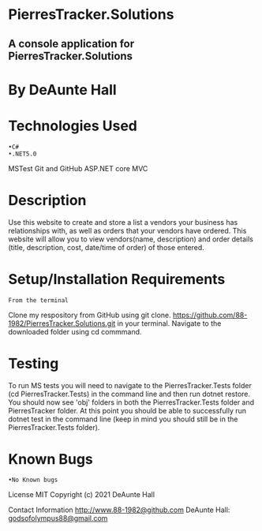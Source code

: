 # PierresTracker.Solutions

## A console application for PierresTracker.Solutions 

# By DeAunte Hall

# Technologies Used
	•C#
	•.NET5.0
  MSTest
  Git and GitHub
  ASP.NET core MVC

# Description
Use this website to create and store a list a vendors your business has relationships with, as well as orders that your vendors have ordered. This website will allow you to view vendors(name, description) and order details (title, description, cost, date/time of order) of those entered.

# Setup/Installation Requirements
	From the terminal
  Clone my respository from GitHub using git clone. https://github.com/88-1982/PierresTracker.Solutions.git in your terminal.
  Navigate to the downloaded folder using cd commmand.


# Testing
To run MS tests you will need to navigate to the PierresTracker.Tests folder (cd PierresTracker.Tests) in the command line and then run dotnet restore.
You should now see 'obj' folders in both the PierresTracker.Tests folder and PierresTracker folder.
At this point you should be able to successfully run dotnet test in the command line (keep in mind you should still be in the PierresTracker.Tests folder).


# Known Bugs
	•No Known bugs

License MIT
Copyright (c) 2021 DeAunte Hall

Contact Information
http://www.88-1982@github.com
DeAunte Hall: godsofolympus88@gmail.com
